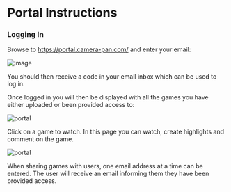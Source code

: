 <h1>Portal Instructions</h1>

<h3>Logging In </h3>

Browse to https://portal.camera-pan.com/ and enter your email:

![image](https://user-images.githubusercontent.com/114755950/204768427-50a3e548-1870-4375-a35d-15634c01a221.png)

You should then receive a code in your email inbox which can be used to log in.

Once logged in you will then be displayed with all the games you have either uploaded or been provided access to:

![portal](https://user-images.githubusercontent.com/114755950/204769575-ee7b546d-4a03-43ac-8d82-41be64612777.png)


Click on a game to watch.
In this page you can watch, create highlights and comment on the game.

![portal](https://user-images.githubusercontent.com/114755950/204770830-3ccfbd8d-7703-472e-aa09-c0f4ef72eaf2.png)

When sharing games with users, one email address at a time can be entered. The user will receive an email informing them they have been provided access.
